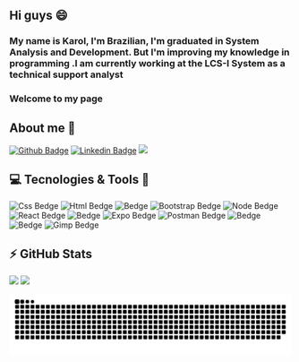 ## Hi guys :smile: 
### My name is Karol, I'm Brazilian, I'm graduated in System Analysis and Development. But I'm improving my knowledge in programming .I am currently working at the LCS-I System as a technical support analyst
### Welcome to my page

## About me :hugs:
[![Github Badge](https://img.shields.io/badge/-Github-000?style=flat-square&logo=Github&logoColor=white&link=LINK_GIT)](https://github.com/KarolFradique)
[![Linkedin Badge](https://img.shields.io/badge/-LinkedIn-blue?style=flat-square&logo=Linkedin&logoColor=white&link=LINK_LINKEDIN)](https://www.linkedin.com/in/karoliny-fradique)
<a href="mailto:<karol.fradique@gmail.com>" alt="gmail" target="_blank">
<img src="https://img.shields.io/badge/-Gmail-FF0000?style=flat-square&labelColor=FF0000&logo=gmail&logoColor=white&link=mailto:<karol.fradique@gmail.com>" />
</a>

## :computer:  Tecnologies & Tools :rocket:

![Css Bedge](https://img.shields.io/badge/CSS3-1572B6?style=for-the-badge&logo=css3&logoColor=white)
![Html Bedge](https://img.shields.io/badge/HTML5-E34F26?style=for-the-badge&logo=html5&logoColor=white)
![Bedge](https://img.shields.io/badge/JavaScript-323330?style=for-the-badge&logo=javascript&logoColor=F7DF1E)
![Bootstrap Bedge](https://img.shields.io/badge/Bootstrap-563D7C?style=for-the-badge&logo=bootstrap&logoColor=white)
![Node Bedge](https://img.shields.io/badge/Node.js-339933?style=for-the-badge&logo=nodedotjs&logoColor=white)
![React Bedge](https://img.shields.io/badge/React-20232A?style=for-the-badge&logo=react&logoColor=61DAFB)
![Bedge](https://img.shields.io/badge/React_Native-20232A?style=for-the-badge&logo=react&logoColor=61DAFB)
![Expo Bedge](https://img.shields.io/badge/Expo-1B1F23?style=for-the-badge&logo=expo&logoColor=white)
![Postman Bedge](https://img.shields.io/badge/Postman-FF6C37?style=for-the-badge&logo=Postman&logoColor=white)
![Bedge](https://img.shields.io/badge/C%23-239120?style=for-the-badge&logo=c-sharp&logoColor=white)
![Bedge](https://img.shields.io/badge/Microsoft%20SQL%20Server-CC2927?style=for-the-badge&logo=microsoft%20sql%20server&logoColor=white)
![Gimp Bedge](https://img.shields.io/badge/gimp-5C5543?style=for-the-badge&logo=gimp&logoColor=white)

## :zap: GitHub Stats
<div>
 <img height = "150em" src = "https://github-readme-stats.vercel.app/api?username=KarolFradique&show_icons=true&theme=dracula&include_all_commits=true&count_private=true" />
  <img height = "130em" src = "https://github-readme-stats.vercel.app/api/top-langs/?username=KarolFradique&layout=compact&langs_count=16&theme=dracula" />
</div>

![Snake animation](https://github.com/KarolFradique/KarolFradique/blob/output/github-contribution-grid-snake.svg)
